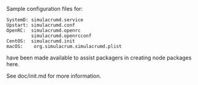 Sample configuration files for:
```
SystemD: simulacrumd.service
Upstart: simulacrumd.conf
OpenRC:  simulacrumd.openrc
         simulacrumd.openrcconf
CentOS:  simulacrumd.init
macOS:    org.simulacrum.simulacrumd.plist
```
have been made available to assist packagers in creating node packages here.

See doc/init.md for more information.
